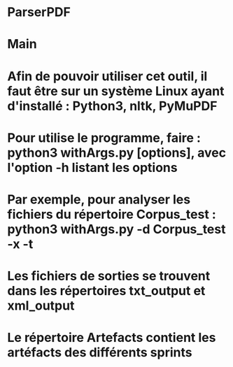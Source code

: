 # ParserPDF
# Main
# Afin de pouvoir utiliser cet outil, il faut être sur un système Linux ayant d'installé : Python3, nltk, PyMuPDF
# Pour utilise le programme, faire : python3 withArgs.py [options], avec l'option -h listant les options
# Par exemple, pour analyser les fichiers du répertoire Corpus_test : python3 withArgs.py -d Corpus_test -x -t
# Les fichiers de sorties se trouvent dans les répertoires txt_output et xml_output
# Le répertoire Artefacts contient les artéfacts des différents sprints